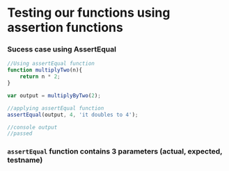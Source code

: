 # Testing our functions using assertion functions 

### Sucess case using AssertEqual

```js
//Using assertEqual function
function multiplyTwo(n){
    return n * 2;
}

var output = multiplyByTwo(2);

//applying assertEqual function
assertEqual(output, 4, 'it doubles to 4');

//console output
//passed

```

### `assertEqual` function contains 3 parameters (actual, expected, testname)

